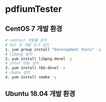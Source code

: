 ﻿# pdfiumTester

## CentOS 7 개발 환경

```bash
# centos7 개발툴 설치
# GCC 및 개발 도구 설치
1. yum group install "Development Tools" -y
# libpng 설치
2. yum install libpng-devel -y
# intel tbb 설치
3. yum install tbb-devel -y
# cmake 설치
4. yum install cmake -y
```

## Ubuntu 18.04 개발 환경

```bash

```
